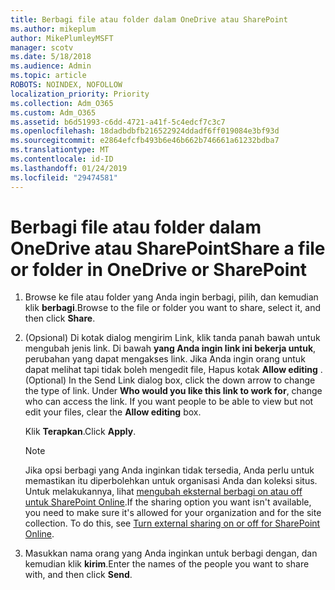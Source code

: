 ```yaml
---
title: Berbagi file atau folder dalam OneDrive atau SharePoint
ms.author: mikeplum
author: MikePlumleyMSFT
manager: scotv
ms.date: 5/18/2018
ms.audience: Admin
ms.topic: article
ROBOTS: NOINDEX, NOFOLLOW
localization_priority: Priority
ms.collection: Adm_O365
ms.custom: Adm_O365
ms.assetid: b6d51993-c6dd-4721-a41f-5c4edcf7c3c7
ms.openlocfilehash: 18dadbdbfb216522924ddadf6ff019084e3bf93d
ms.sourcegitcommit: e2864efcfb493b6e46b662b746661a61232bdba7
ms.translationtype: MT
ms.contentlocale: id-ID
ms.lasthandoff: 01/24/2019
ms.locfileid: "29474581"
---
```

# <a name="share-a-file-or-folder-in-onedrive-or-sharepoint"></a><span data-ttu-id="52b29-102">Berbagi file atau folder dalam OneDrive atau SharePoint</span><span class="sxs-lookup"><span data-stu-id="52b29-102">Share a file or folder in OneDrive or SharePoint</span></span>

1. <span data-ttu-id="52b29-103">Browse ke file atau folder yang Anda ingin berbagi, pilih, dan kemudian klik **berbagi**.</span><span class="sxs-lookup"><span data-stu-id="52b29-103">Browse to the file or folder you want to share, select it, and then click **Share**.</span></span>
    
2. <span data-ttu-id="52b29-p101">(Opsional) Di kotak dialog mengirim Link, klik tanda panah bawah untuk mengubah jenis link. Di bawah **yang Anda ingin link ini bekerja untuk**, perubahan yang dapat mengakses link. Jika Anda ingin orang untuk dapat melihat tapi tidak boleh mengedit file, Hapus kotak **Allow editing** .</span><span class="sxs-lookup"><span data-stu-id="52b29-p101">(Optional) In the Send Link dialog box, click the down arrow to change the type of link. Under **Who would you like this link to work for**, change who can access the link. If you want people to be able to view but not edit your files, clear the **Allow editing** box.</span></span> 
    
    <span data-ttu-id="52b29-107">Klik **Terapkan**.</span><span class="sxs-lookup"><span data-stu-id="52b29-107">Click **Apply**.</span></span>
    
    > [!NOTE]
    > <span data-ttu-id="52b29-p102">Jika opsi berbagi yang Anda inginkan tidak tersedia, Anda perlu untuk memastikan itu diperbolehkan untuk organisasi Anda dan koleksi situs. Untuk melakukannya, lihat [mengubah eksternal berbagi on atau off untuk SharePoint Online](https://go.microsoft.com/fwlink/?linkid=866426).</span><span class="sxs-lookup"><span data-stu-id="52b29-p102">If the sharing option you want isn't available, you need to make sure it's allowed for your organization and for the site collection. To do this, see [Turn external sharing on or off for SharePoint Online](https://go.microsoft.com/fwlink/?linkid=866426).</span></span> 
  
3. <span data-ttu-id="52b29-110">Masukkan nama orang yang Anda inginkan untuk berbagi dengan, dan kemudian klik **kirim**.</span><span class="sxs-lookup"><span data-stu-id="52b29-110">Enter the names of the people you want to share with, and then click **Send**.</span></span>
    


